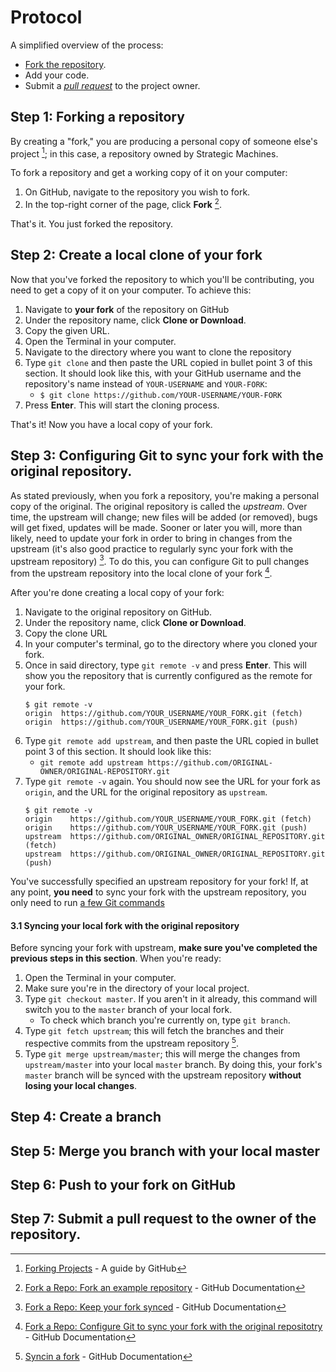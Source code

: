 # Protocol

A simplified overview of the process:
- [Fork the repository](https://help.github.com/articles/fork-a-repo/).
- Add your code.
- Submit a [_pull request_](https://help.github.com/articles/creating-a-pull-request/) to the project owner.

## Step 1: Forking a repository

By creating a "fork," you are producing a personal copy of someone else's project [^1]; in this case, a repository owned by Strategic Machines.

To fork a repository and get a working copy of it on your computer:
1. On GitHub, navigate to the repository you wish to fork.
1. In the top-right corner of the page, click __Fork__ [^2].

That's it. You just forked the repository.

## Step 2: Create a local clone of your fork

Now that you've forked the repository to which you'll be contributing, you need to get a copy of it on your computer. To achieve this: 

1. Navigate to __your fork__ of the repository on GitHub
1. Under the repository name, click __Clone or Download__.
1. Copy the given URL.
1. Open the Terminal in your computer.
1. Navigate to the directory where you want to clone the repository
1. Type `git clone` and then paste the URL copied in bullet point 3 of this section. It should look like this, with your GitHub username and the repository's name instead of `YOUR-USERNAME` and `YOUR-FORK`: 
    -  `$ git clone https://github.com/YOUR-USERNAME/YOUR-FORK`
1. Press __Enter__. This will start the cloning process.

That's it! Now you have a local copy of your fork.

## Step 3: Configuring Git to sync your fork with the original repository.

As stated previously, when you fork a repository, you're making a personal copy of the original. The original repository is called the _upstream_. Over time, the upstream will change; new files will be added (or removed), bugs will get fixed, updates will be made. Sooner or later you will, more than likely, need to update your fork in order to bring in changes from the upstream (it's also good practice to regularly sync your fork with the upstream repository)  [^3]. To do this, you can configure Git to pull changes from the upstream repository into the local clone of your fork [^4].

After you're done creating a local copy of your fork:

1. Navigate to the original repository on GitHub.
1. Under the repository name, click __Clone or Download__.
1. Copy the clone URL
1. In your computer's terminal, go to the directory where you cloned your fork.
1. Once in said directory, type `git remote -v` and press __Enter__. This will show you the repository that is currently configured as the remote for your fork.
    ```
    $ git remote -v
    origin  https://github.com/YOUR_USERNAME/YOUR_FORK.git (fetch)
    origin  https://github.com/YOUR_USERNAME/YOUR_FORK.git (push)
    ```
1. Type `git remote add upstream`, and then paste the URL copied in bullet point 3 of this section. It should look like this:
    - `git remote add upstream https://github.com/ORIGINAL-OWNER/ORIGINAL-REPOSITORY.git`
1. Type `git remote -v` again. You should now see the URL for your fork as `origin`, and the URL for the original repository as `upstream`.
    ```
    $ git remote -v
    origin    https://github.com/YOUR_USERNAME/YOUR_FORK.git (fetch)
    origin    https://github.com/YOUR_USERNAME/YOUR_FORK.git (push)
    upstream  https://github.com/ORIGINAL_OWNER/ORIGINAL_REPOSITORY.git (fetch)
    upstream  https://github.com/ORIGINAL_OWNER/ORIGINAL_REPOSITORY.git (push)
    ```
You've successfully specified an upstream repository for your fork! If, at any point, __you need__ to sync your fork with the upstream repository, you only need to run [a few Git commands](https://help.github.com/articles/syncing-a-fork/)

#### 3.1 Syncing your local fork with the original repository

Before syncing your fork with upstream, __make sure you've completed the previous steps in this section__. When you're ready:

1. Open the Terminal in your computer.
1. Make sure you're in the directory of your local project.
1. Type `git checkout master`. If you aren't in it already, this command will switch you to the `master` branch of your local fork.
    - To check which branch you're currently on, type `git branch`.
1. Type `git fetch upstream`; this will fetch the branches and their respective commits from the upstream repository [^5]. 
1. Type `git merge upstream/master`; this will merge the changes from `upstream/master` into your local `master` branch. By doing this, your fork's `master` branch will be synced with the upstream repository __without losing your local changes__.

## Step 4: Create a branch

## Step 5: Merge you branch with your local master

## Step 6: Push to your fork on GitHub

## Step 7: Submit a pull request to the owner of the repository.




[^1]: [Forking Projects](https://guides.github.com/activities/forking/) - A guide by GitHub
[^2]: [Fork a Repo: Fork an example repository](https://help.github.com/articles/fork-a-repo/#fork-an-example-repository) - GitHub Documentation
[^3]: [Fork a Repo: Keep your fork synced](https://help.github.com/articles/fork-a-repo/#keep-your-fork-synced) - GitHub Documentation
[^4]: [Fork a Repo: Configure Git to sync your fork with the original repositotry](https://help.github.com/articles/fork-a-repo/#step-3-configure-git-to-sync-your-fork-with-the-original-spoon-knife-repository) - GitHub Documentation
[^5]: [Syncin a fork](https://help.github.com/articles/syncing-a-fork/) - GitHub Documentation